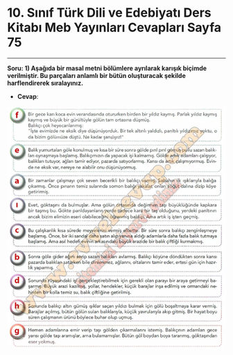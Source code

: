 # 10. Sınıf Türk Dili ve Edebiyatı Ders Kitabı Meb Yayınları Cevapları Sayfa 75

---

**Soru: 1) Aşağıda bir masal metni bölümlere ayrılarak karışık biçimde verilmiştir. Bu parçaları anlamlı bir bütün oluşturacak şekilde harflendirerek sıralayınız.**

-   **Cevap**:

![Image 1](./image_1.webp)